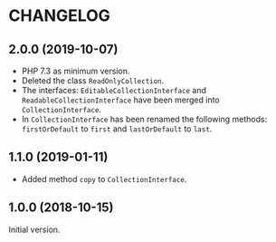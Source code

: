 CHANGELOG
=========

## 2.0.0 (2019-10-07)

* PHP 7.3 as minimum version.
* Deleted the class `ReadOnlyCollection`.
* The interfaces: `EditableCollectionInterface` and `ReadableCollectionInterface` have been
  merged into `CollectionInterface`.
* In `CollectionInterface` has been renamed the following methods:
  `firstOrDefault` to `first` and `lastOrDefault` to `last`.

## 1.1.0 (2019-01-11)

* Added method `copy` to `CollectionInterface`.

## 1.0.0 (2018-10-15)

Initial version.